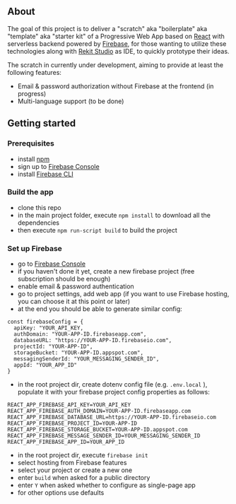 ## About

The goal of this project is to deliver a "scratch" aka "boilerplate" aka "template" aka "starter kit" of a Progressive Web App based on [React](https://reactjs.org) with serverless backend powered by [Firebase](https://firebase.google.com), for those wanting to utilize these technologies along with [Rekit Studio](https://rekit.js.org) as IDE, to quickly prototype their ideas.

The scratch in currently under development, aiming to provide at least the following features:

- Email & password authorization without Firebase at the frontend (in progress)
- Multi-language support (to be done)


## Getting started

### Prerequisites
 - install [npm](https://www.npmjs.com)
 - sign up to [Firebase Console](https://console.firebase.google.com)
 - install [Firebase CLI](https://firebase.google.com/docs/cli#install_the_firebase_cli)

### Build the app
- clone this repo
- in the main project folder, execute `npm install` to download all the dependencies
- then execute `npm run-script build` to build the project

### Set up Firebase
- go to [Firebase Console](https://console.firebase.google.com)
- if you haven't done it yet, create a new firebase project (free subscription should be enough)
- enable email & password authentication
- go to project settings, add web app (if you want to use Firebase hosting, you can choose it at this point or later) 
- at the end you should be able to generate similar config: 

```
const firebaseConfig = {
  apiKey: "YOUR_API_KEY,
  authDomain: "YOUR-APP-ID.firebaseapp.com",
  databaseURL: "https://YOUR-APP-ID.firebaseio.com",
  projectId: "YOUR-APP-ID",
  storageBucket: "YOUR-APP-ID.appspot.com",
  messagingSenderId: "YOUR_MESSAGING_SENDER_ID",
  appId: "YOUR_APP_ID"
}
```

- in the root project dir, create dotenv config file (e.g. `.env.local` ), populate it with your firebase project config properties as follows:
```
REACT_APP_FIREBASE_API_KEY=YOUR_API_KEY
REACT_APP_FIREBASE_AUTH_DOMAIN=YOUR-APP-ID.firebaseapp.com
REACT_APP_FIREBASE_DATABASE_URL=https://YOUR-APP-ID.firebaseio.com
REACT_APP_FIREBASE_PROJECT_ID=YOUR-APP-ID
REACT_APP_FIREBASE_STORAGE_BUCKET=YOUR-APP-ID.appspot.com
REACT_APP_FIREBASE_MESSAGE_SENDER_ID=YOUR_MESSAGING_SENDER_ID
REACT_APP_FIREBASE_APP_ID=YOUR_APP_ID
```
- in the root project dir, execute `firebase init`
- select hosting from Firebase features
- select your project or create a new one
- enter `build` when asked for a public directory
- enter `Y` when asked whether to configure as single-page app
- for other options use defaults
